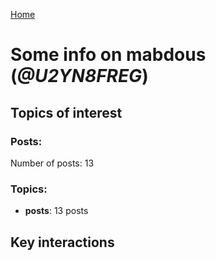 [Home](https://kelu124.github.io/echommunity/)

# Some info on __mabdous__ (_@U2YN8FREG_)


## Topics of interest

### Posts: 

Number of posts: 13

### Topics:

* __posts__: 13 posts

## Key interactions 

